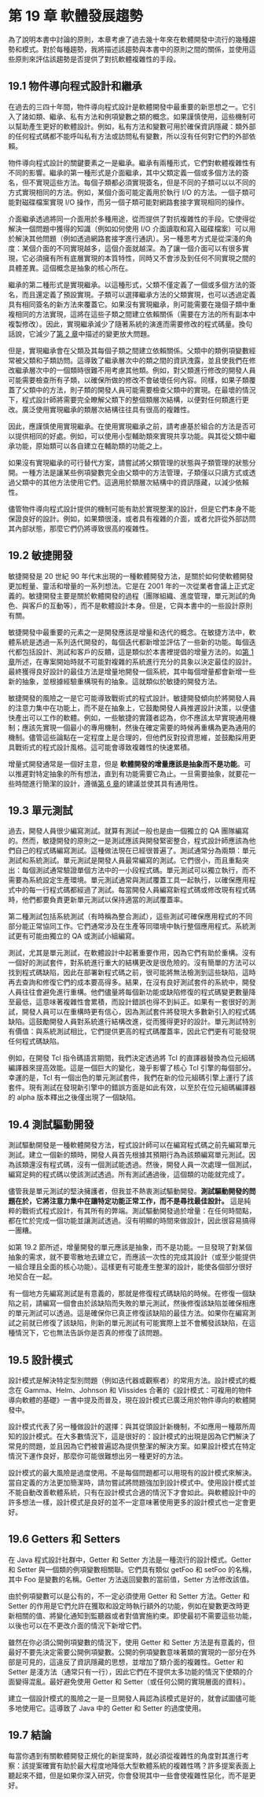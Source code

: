 # 第 19 章 軟體發展趨勢

為了說明本書中討論的原則，本章考慮了過去幾十年來在軟體開發中流行的幾種趨勢和模式。對於每種趨勢，我將描述該趨勢與本書中的原則之間的關係，並使用這些原則來評估該趨勢是否提供了對抗軟體複雜性的手段。

## 19.1 物件導向程式設計和繼承

在過去的三四十年間，物件導向程式設計是軟體開發中最重要的新思想之一。它引入了諸如類、繼承、私有方法和例項變數之類的概念。如果謹慎使用，這些機制可以幫助產生更好的軟體設計。例如，私有方法和變數可用於確保資訊隱藏：類外部的任何程式碼都不能呼叫私有方法或訪問私有變數，所以沒有任何對它們的外部依賴。

物件導向程式設計的關鍵要素之一是繼承。繼承有兩種形式，它們對軟體複雜性有不同的影響。繼承的第一種形式是介面繼承，其中父類定義一個或多個方法的簽名，但不實現這些方法。每個子類都必須實現簽名，但是不同的子類可以以不同的方式實現相同的方法。例如，某個介面可能定義用於執行 I/O 的方法。一個子類可能對磁碟檔案實現 I/O 操作，而另一個子類可能對網路套接字實現相同的操作。

介面繼承透過將同一介面用於多種用途，從而提供了對抗複雜性的手段。它使得從解決一個問題中獲得的知識（例如如何使用 I/O 介面讀取和寫入磁碟檔案）可以用於解決其他問題（例如透過網路套接字進行通訊）。另一種思考方式是從深淺的角度：某個介面的不同實現越多，這個介面就越深。為了讓一個介面可以有很多實現，它必須擁有所有底層實現的本質特性，同時又不會涉及到任何不同實現之間的具體差異。這個概念是抽象的核心所在。

繼承的第二種形式是實現繼承。以這種形式，父類不僅定義了一個或多個方法的簽名，而且還定義了預設實現。子類可以選擇繼承方法的父類實現，也可以透過定義具有相同簽名的新方法來覆蓋它。如果沒有實現繼承，則可能需要在幾個子類中重複相同的方法實現，這將在這些子類之間建立依賴關係（需要在方法的所有副本中複製修改）。因此，實現繼承減少了隨著系統的演進而需要修改的程式碼量。換句話說，它減少了[第 2 章](ch02.md)中描述的變更放大問題。

但是，實現繼承會在父類及其每個子類之間建立依賴關係。父類中的類例項變數經常被父類和子類訪問。這導致了繼承層次中的類之間的資訊洩露，並且使我們在修改繼承層次中的一個類時很難不用考慮其他類。例如，對父類進行修改的開發人員可能需要檢查所有子類，以確保所做的修改不會破壞任何內容。同樣，如果子類覆蓋了父類中的方法，則子類的開發人員可能需要檢查父類中的實現。在最壞的情況下，程式設計師將需要完全瞭解父類下的整個類層次結構，以便對任何類進行更改。廣泛使用實現繼承的類層次結構往往具有很高的複雜性。

因此，應謹慎使用實現繼承。在使用實現繼承之前，請考慮基於組合的方法是否可以提供相同的好處。例如，可以使用小型輔助類來實現共享功能。與其從父類中繼承功能，原始類可以各自建立在輔助類的功能之上。

如果沒有實現繼承的可行替代方案，請嘗試將父類管理的狀態與子類管理的狀態分開。一種方法是讓某些例項變數完全由父類中的方法管理，子類僅以只讀方式或透過父類中的其他方法使用它們。這適用於類層次結構中的資訊隱藏，以減少依賴性。

儘管物件導向程式設計提供的機制可能有助於實現整潔的設計，但是它們本身不能保證良好的設計。例如，如果類很淺，或者具有複雜的介面，或者允許從外部訪問其內部狀態，那麼它們仍將導致很高的複雜性。

## 19.2 敏捷開發

敏捷開發是 20 世紀 90 年代末出現的一種軟體開發方法，是關於如何使軟體開發更加輕量、靈活和增量的一系列想法。它是在 2001 年的一次從業者會議上正式定義的。敏捷開發主要是關於軟體開發的過程（團隊組織、進度管理，單元測試的角色、與客戶的互動等），而不是軟體設計本身。但是，它與本書中的一些設計原則有關。

敏捷開發中最重要的元素之一是開發應該是增量和迭代的概念。在敏捷方法中，軟體系統是透過一系列迭代開發的，每個迭代都新增並評估了一些新的功能。每個迭代都包括設計、測試和客戶的反饋，這是類似於本書裡提倡的增量方法的。如[第 1 章](ch01.md)所述，在專案開始時就不可能對複雜的系統進行充分的具象以決定最佳的設計。最終獲得良好設計的最佳方法是增量地開發一個系統，其中每個增量都會新增一些新的抽象，並根據經驗重構現有的抽象。這就類似於敏捷的開發方法。

敏捷開發的風險之一是它可能導致戰術式的程式設計。敏捷開發傾向於將開發人員的注意力集中在功能上，而不是在抽象上，它鼓勵開發人員推遲設計決策，以便儘快產出可以工作的軟體。例如，一些敏捷的實踐者認為，你不應該太早實現通用機制；應該先實現一個最小的專用機制，然後在確定需要的時候再重構為更為通用的機制。儘管這些論點在一定程度上是合理的，但他們反對投資思維，並鼓勵採用更具戰術式的程式設計風格。這可能會導致複雜性的快速累積。

增量式開發通常是一個好主意，但是 **軟體開發的增量應該是抽象而不是功能**。可以推遲對特定抽象的所有想法，直到有功能需要它為止。一旦需要抽象，就要花一些時間進行簡潔的設計，遵循[第 6 章](ch06.md)的建議並使其具有通用性。

## 19.3 單元測試

過去，開發人員很少編寫測試。就算有測試一般也是由一個獨立的 QA 團隊編寫的。然而，敏捷開發的原則之一是測試應該與開發緊密整合，程式設計師應該為他們自己的程式碼編寫測試。這種做法現在已經很普遍了。測試通常分為兩類：單元測試和系統測試。單元測試是開發人員最常編寫的測試。它們很小，而且重點突出：每個測試通常驗證單個方法中的一小段程式碼。單元測試可以獨立執行，而不需要為系統設定生產環境。單元測試通常與測試覆蓋工具一起執行，以確保應用程式中的每一行程式碼都經過了測試。每當開發人員編寫新程式碼或修改現有程式碼時，他們都要負責更新單元測試以保持適當的測試覆蓋率。

第二種測試包括系統測試（有時稱為整合測試），這些測試可確保應用程式的不同部分能正常協同工作。它們通常涉及在生產等同環境中執行整個應用程式。系統測試更有可能由獨立的 QA 或測試小組編寫。

測試，尤其是單元測試，在軟體設計中起著重要作用，因為它們有助於重構。沒有一個好的測試套件，對系統進行重大的結構更改是很危險的。沒有簡單的方法可以找到程式碼缺陷，因此在部署新程式碼之前，很可能將無法檢測到這些缺陷，這時再去查詢和修復它們的成本要高得多。結果，在沒有良好測試套件的系統中，開發人員往往會避免進行重構。他們儘量將每個新功能或缺陷修復的程式碼變更數量降至最低，這意味著複雜性會累積，而設計錯誤也得不到糾正。如果有一套很好的測試，開發人員可以在重構時更有信心，因為測試套件將發現大多數新引入的程式碼缺陷。這鼓勵開發人員對系統進行結構改進，從而獲得更好的設計。單元測試特別有價值：與系統測試相比，它們提供更高的程式碼覆蓋率，因此它們更有可能發現任何程式碼缺陷。

例如，在開發 Tcl 指令碼語言期間，我們決定透過將 Tcl 的直譯器替換為位元組碼編譯器來提高效能。這是一個巨大的變化，幾乎影響了核心 Tcl 引擎的每個部分。幸運的是，Tcl 有一個出色的單元測試套件，我們在新的位元組碼引擎上運行了該套件。現有測試在發現新引擎中的錯誤方面是如此有效，以至於在位元組碼編譯器的 alpha 版本釋出之後僅出現了一個缺陷。

## 19.4 測試驅動開發

測試驅動開發是一種軟體開發方法，程式設計師可以在編寫程式碼之前先編寫單元測試。建立一個新的類時，開發人員首先根據其預期行為為該類編寫單元測試。因為該類還沒有程式碼，沒有一個測試能透過。然後，開發人員一次處理一個測試，編寫足夠的程式碼以使該測試透過。所有測試通過後，這個類的功能就完成了。

儘管我是單元測試的堅決擁護者，但我並不熱衷測試驅動開發。**測試驅動開發的問題在於，它將注意力集中在讓特定功能正常工作，而不是尋找最佳設計。** 這是純粹的戰術式程式設計，有其所有的弊端。測試驅動開發過於增量：在任何時間點，都在忙於完成一個功能並讓測試透過。沒有明顯的時間來做設計，因此很容易搞得一團糟。

如第 19.2 節所述，增量開發的單元應該是抽象，而不是功能。一旦發現了對某個抽象的需求，就不要零散地去建立它，而應該一次性的完成其設計（或至少能提供一組合理且全面的核心功能）。這樣更有可能產生整潔的設計，能使各個部分很好地契合在一起。

有一個地方先編寫測試是有意義的，那就是修復程式碼缺陷的時候。在修復一個缺陷之前，請編寫一個會由於該缺陷而失敗的單元測試，然後修復該缺陷並確保相應的單元測試可以透過。這是確保你已真正修復該缺陷的最佳方法。如果你在編寫測試之前就已修復了該缺陷，則新的單元測試有可能實際上並不會觸發該缺陷，在這種情況下，它也無法告訴你是否真的修復了該問題。

## 19.5 設計模式

設計模式是解決特定型別問題（例如迭代器或觀察者）的常用方法。設計模式的概念在 Gamma、Helm、Johnson 和 Vlissides 合著的《設計模式：可複用的物件導向軟體的基礎》一書中提及而普及，現在設計模式已廣泛用於物件導向的軟體開發中。

設計模式代表了另一種做設計的選擇：與其從頭設計新機制，不如應用一種眾所周知的設計模式。在大多數情況下，這是很好的：設計模式的出現是因為它們解決了常見的問題，並且因為它們被普遍認為提供整潔的解決方案。如果設計模式在特定情況下運作良好，那麼你可能很難想出另一種更好的方法。

設計模式的最大風險是過度使用。不是每個問題都可以用現有的設計模式來解決。當自定義的方法更加簡潔時，請勿嘗試將問題強加到設計模式中。使用設計模式並不能自動改善軟體系統，只有在設計模式合適的情況下才會如此。與軟體設計中的許多想法一樣，設計模式是良好的並不一定意味著使用更多的設計模式也一定會更好。

## 19.6 Getters 和 Setters

在 Java 程式設計社群中，Getter 和 Setter 方法是一種流行的設計模式。Getter 和 Setter 與一個類的例項變數相關聯。它們具有類似 getFoo 和 setFoo 的名稱，其中 Foo 是變數的名稱。Getter 方法返回變數的當前值，Setter 方法修改該值。

由於例項變數可以是公有的，不一定必須使用 Getter 和 Setter 方法。Getter 和 Setter 的作用是它們允許在獲取和設定時執行額外的功能，例如在變數更改時更新相關的值、將變化通知到監聽器或者對值實施約束。即使最初不需要這些功能，以後也可以在不更改介面的情況下新增它們。

雖然在你必須公開例項變數的情況下，使用 Getter 和 Setter 方法是有意義的，但最好不要先決定需要公開例項變數。公開的例項變數意味著類的實現的一部分在外部是可見的，這違反了資訊隱藏的思想，並增加了類介面的複雜性。Getter 和 Setter 是淺方法（通常只有一行），因此它們在不提供太多功能的情況下使類的介面變得混亂。最好避免使用 Getter 和 Setter（或任何公開的實現層面的資料）。

建立一個設計模式的風險之一是一旦開發人員認為該模式是好的，就會試圖儘可能多地使用它。這導致了 Java 中的 Getter 和 Setter 的過度使用。

## 19.7 結論

每當你遇到有關軟體開發正規化的新提案時，就必須從複雜性的角度對其進行考察：該提案確實有助於最大程度地降低大型軟體系統的複雜性嗎？許多提案表面上聽起來不錯，但是如果你深入研究，你會發現其中一些會使複雜性惡化，而不是更好。